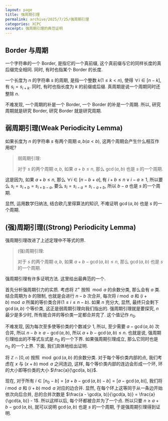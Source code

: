 ```yaml
---
layout: page
title: 强周期引理
permalink: archive/2025/7/25/强周期引理
categories: XCPC
excerpt: 强周期引理的典范证明
---
```


## Border 与周期

一个字符串的一个 Border, 是指它的一个真前缀, 这个真前缀与它的同样长度的真后缀完全相同. 同时, 有时也指某个 Border 的长度.

一个长度为 $n$ 的字符串 $s$ 的周期, 是指一个整数 $k(1\le k < n)$, 使得 $\forall i\in [n - k], \text{有 }s_i = s_{i+k}$. 同时, 有时也指长度为 $k$ 的前缀或后缀. 真周期是说一个周期同时还整除 $n$.

不难发现, 一个周期的补是一个 Border, 一个 Border 的补是一个周期. 所以, 研究周期就是研究 Border, 研究 Border 就是研究周期.

## 弱周期引理(Weak Periodicity Lemma)

如果长度为 $n$ 的字符串 $s$ 有两个周期 $a, b(a < b)$, 这两个周期会产生什么相互作用呢?

> 弱周期引理:
> 
> 对于 $s$ 的两个周期 $a, b$, 如果 $a + b \le n$, 那么 $\gcd(a, b)$ 也是 $s$ 的一个周期.

这是因为, 如果 $a + b\le n$, 那么 $\forall i\in [n - b + a], \text{有 } i + b\le n \lor i - a\ge 1$, 所以要么 $s_i = s_{i + b} = s_{i + b - a}$, 要么 $s_i = s_{i - a} = s_{i - a + b}$, 所以 $b - a$ 也是 $s$ 的一个周期.

显然, 运用数学归纳法, 结合欧几里得算法的知识, 不难证明 $\gcd(a, b)$ 也是 $s$ 的一个周期.

## (强)周期引理((Strong) Periodicity Lemma)

强周期引理改进了上述定理中不等式的界.

> (强)周期引理:
>
> 对于 $s$ 的两个周期 $a, b$, 如果 $a + b - \gcd(a, b) \le n$, 那么 $\gcd(a, b)$ 也是 $s$ 的一个周期.

强周期引理有许多证明方法. 这里给出最典范的一个.

首先分析强周期引力的实质. 考虑将 $\mathbb{Z}^+$ 按照 ${} \bmod a$ 的余数分类, 那么会有 $a$ 类. 结合周期为 $b$ 的限制, 也就是会进行 $n - b$ 次合并, 每次将 $i \bmod a$ 和 $(i + b) \bmod a$ 所属的等价类合并($1\le i\le n - b$). 如果 $n$ 充分大, 显然, 最终只会剩下 $\gcd(a, b)$ 个等价类, 这正是弱周期引理向我们指出的. 强周期引理就是要探究, $n$ 最少是多少时, 所有能合并的等价类一定都合并完了. 这个值记作 $n_0$.

不难发现, 因为每次至多使等价类的个数减少 $1$, 所以, 至少需要 $a - \gcd(a, b)$ 次合并, 所以 $n - b \ge a - \gcd(a, b)$, 所以 $a + b - \gcd(a, b) \le n$. 也就是说, 强周期引理给出的不等式左式是 $n_0$ 的一个下界. 如果强周期引理成立, 那么它同时也是 $n_0$ 的一个上界. 下面, 我们具体地给出证明.

将 $\mathbb{Z}\cap[0, a)$ 按照 ${} \bmod \gcd(a, b)$ 的余数分类. 对于每个等价类内部的点, 我们考虑在 $x$ 与 $(x + b) \bmod a$ 之间连边, 这样, 每个等价类内部的连边会形成一个环, 环的大小即等价类的大小 $\frac{a}{\gcd(a, b)}$.

现在, 对于所有 $i\in [n_0 - b] = [a + b - \gcd(a, b) - b] = [a - \gcd(a, b)]$, 我们将 $i \bmod a$ 和 $(i + b) \bmod a$ 对应的边合并. 显然, 在每个环上这等同于从一条边开始依次向后合并, 总的合并次数是 $\frac{a - \gcd(a, b)}{\gcd(a, b)} = \frac{a}{\gcd(a, b)} - 1$. 所以这样以后, 每个环都被合并为了一个点. 所以只要 $n\ge a + b - \gcd(a, b)$, 就可以说明 $\gcd(a, b)$ 也是 $s$ 的一个周期, 于是强周期引理得到证明.


